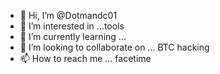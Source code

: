 - 👋 Hi, I’m @Dotmandc01
- 👀 I’m interested in ...tools
- 🌱 I’m currently learning ...
- 💞️ I’m looking to collaborate on ... BTC hacking 
- 📫 How to reach me ... facetime 

<!---
Dotmandc01/Dotmandc01 is a ✨ special ✨ repository because its `README.md` (this file) appears on your GitHub profile.
You can click the Preview link to take a look at your changes.
--->
